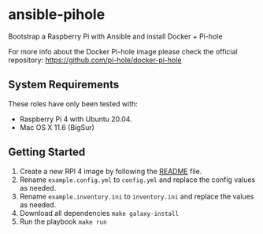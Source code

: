 # ansible-pihole
Bootstrap a Raspberry Pi with Ansible and install Docker + Pi-hole

For more info about the Docker Pi-hole image please check the official repository: https://github.com/pi-hole/docker-pi-hole

## System Requirements

These roles have only been tested with:

- Raspberry Pi 4 with Ubuntu 20.04.
- Mac OS X 11.6 (BigSur)

## Getting Started

1. Create a new RPI 4 image by following the [README](packer/README.md) file.
2. Rename `example.config.yml` to `config.yml` and replace the config values as needed.
3. Rename `example.inventory.ini` to `inventory.ini` and replace the values as needed.
4. Download all dependencies `make galaxy-install`
5. Run the playbook `make run`